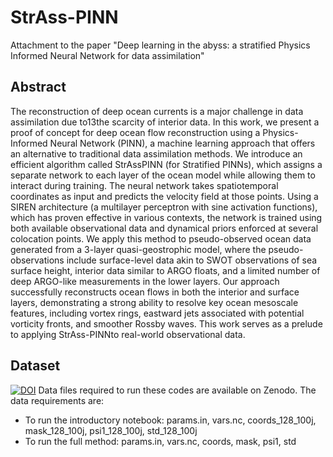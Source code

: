 # StrAss-PINN
Attachment to the paper "Deep learning in the abyss:  a stratified Physics Informed Neural Network for data assimilation"

## Abstract
The reconstruction of deep ocean currents is a major challenge in data assimilation due to13the  scarcity  of  interior  data.   In  this  work,  we  present  a  proof  of  concept  for  deep  ocean flow reconstruction using a Physics-Informed Neural Network (PINN), a machine learning approach that offers an alternative to traditional data assimilation methods.  We introduce an efficient algorithm called StrAssPINN (for Stratified PINNs), which assigns a separate network to each layer of the ocean model while allowing them to interact during training. The neural network takes spatiotemporal coordinates as input and predicts the velocity field at those points.  Using a SIREN architecture (a multilayer perceptron with sine activation functions), which has proven effective in various contexts, the network is trained using both available observational data and dynamical priors enforced at several colocation points.  We apply this method to pseudo-observed ocean data generated from a 3-layer quasi-geostrophic model, where the pseudo-observations include surface-level data akin to SWOT observations of sea surface height, interior data similar to ARGO floats, and a limited number of deep ARGO-like measurements in the lower layers.  Our approach successfully reconstructs ocean flows in both the interior and surface layers, demonstrating a strong ability to resolve key ocean  mesoscale  features,  including  vortex  rings,  eastward  jets  associated  with  potential vorticity  fronts,  and  smoother  Rossby  waves.   This  work  serves  as  a  prelude  to  applying StrAss-PINNto real-world observational data.

## Dataset

[![DOI](https://zenodo.org/badge/DOI/10.5281/zenodo.15074965.svg)](https://doi.org/10.5281/zenodo.15074965) Data files required to run these codes are available on Zenodo. The data requirements are:
  - To run the introductory notebook: params.in, vars.nc, coords_128_100j, mask_128_100j, psi1_128_100j, std_128_100j
  - To run the full method: params.in, vars.nc, coords, mask, psi1, std
